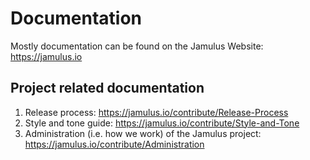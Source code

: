 # Documentation

Mostly documentation can be found on the Jamulus Website: https://jamulus.io

## Project related documentation
1. Release process: https://jamulus.io/contribute/Release-Process
2. Style and tone guide: https://jamulus.io/contribute/Style-and-Tone
3. Administration (i.e. how we work) of the Jamulus project: https://jamulus.io/contribute/Administration
